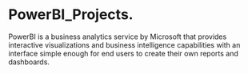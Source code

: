 # PowerBI_Projects.
PowerBI is a business analytics service by Microsoft that provides interactive visualizations and business intelligence capabilities with an interface simple enough for end users to create their own reports and dashboards.
